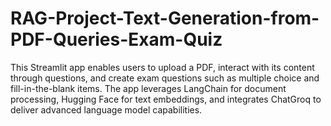 # RAG-Project-Text-Generation-from-PDF-Queries-Exam-Quiz

This Streamlit app enables users to upload a PDF, interact with its content through questions, and create exam questions such as multiple choice and fill-in-the-blank items. The app leverages LangChain for document processing, Hugging Face for text embeddings, and integrates ChatGroq to deliver advanced language model capabilities.

